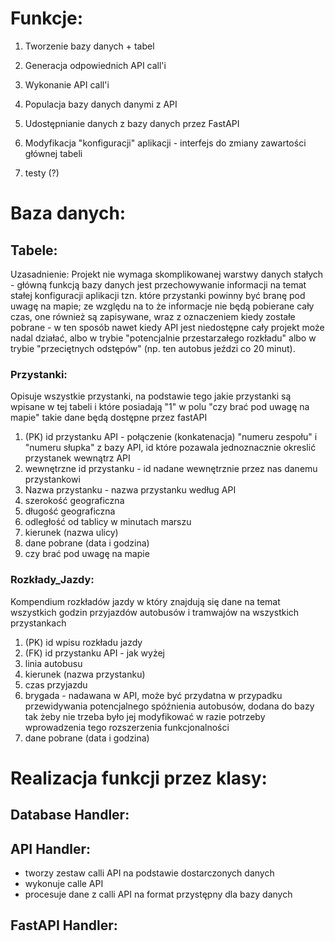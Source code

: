 
# Funkcje:
 1. Tworzenie bazy danych + tabel
 2. Generacja odpowiednich API call'i
 3. Wykonanie API call'i
 4. Populacja bazy danych danymi z API
 5. Udostępnianie danych z bazy danych przez FastAPI

 6. Modyfikacja "konfiguracji" aplikacji - interfejs do zmiany zawartości głównej tabeli

 7. testy (?)

# Baza danych:
## Tabele:
Uzasadnienie:
Projekt nie wymaga skomplikowanej warstwy danych stałych - główną funkcją bazy danych jest przechowywanie informacji na temat stałej konfiguracji aplikacji tzn. które przystanki powinny być branę pod uwagę na mapie; ze względu na to że informacje nie będą pobierane cały czas, one również są zapisywane, wraz z oznaczeniem kiedy zostałe pobrane - w ten sposób nawet kiedy API jest niedostępne cały projekt może nadal działać, albo w trybie "potencjalnie przestarzałego rozkładu" albo w trybie "przeciętnych odstępów" (np. ten autobus jeździ co 20 minut).
### Przystanki:
Opisuje wszystkie przystanki, na podstawie tego jakie przystanki są wpisane w tej tabeli i które posiadają "1" w polu "czy brać pod uwagę na mapie" takie dane będą dostępne przez fastAPI

1. (PK) id przystanku API - połączenie (konkatenacja) "numeru zespołu" i "numeru słupka" z bazy API, id które pozawala jednoznacznie okreslić przystanek wewnątrz API
2. wewnętrzne id przystanku - id nadane wewnętrznie przez nas danemu przystankowi
3. Nazwa przystanku - nazwa przystanku według API
4. szerokość geograficzna
5. długość geograficzna
6. odległość od tablicy w minutach marszu
7. kierunek (nazwa ulicy)
8. dane pobrane (data i godzina)
9. czy brać pod uwagę na mapie

### Rozkłady_Jazdy:
Kompendium rozkładów jazdy w który znajdują się dane na temat wszystkich godzin przyjazdów autobusów i tramwajów na wszystkich przystankach

1. (PK) id wpisu rozkładu jazdy
2. (FK) id przystanku API - jak wyżej
3. linia autobusu
4. kierunek (nazwa przystanku)
5. czas przyjazdu
6. brygada - nadawana w API, może być przydatna w przypadku przewidywania potencjalnego spóźnienia autobusów, dodana do bazy tak żeby nie trzeba było jej modyfikować w razie potrzeby wprowadzenia tego rozszerzenia funkcjonalności
7. dane pobrane (data i godzina)

# Realizacja funkcji przez klasy:
## Database Handler:

## API Handler:
 - tworzy zestaw calli API na podstawie dostarczonych danych
 - wykonuje calle API
 - procesuje dane z calli API na format przystępny dla bazy danych

## FastAPI Handler:

